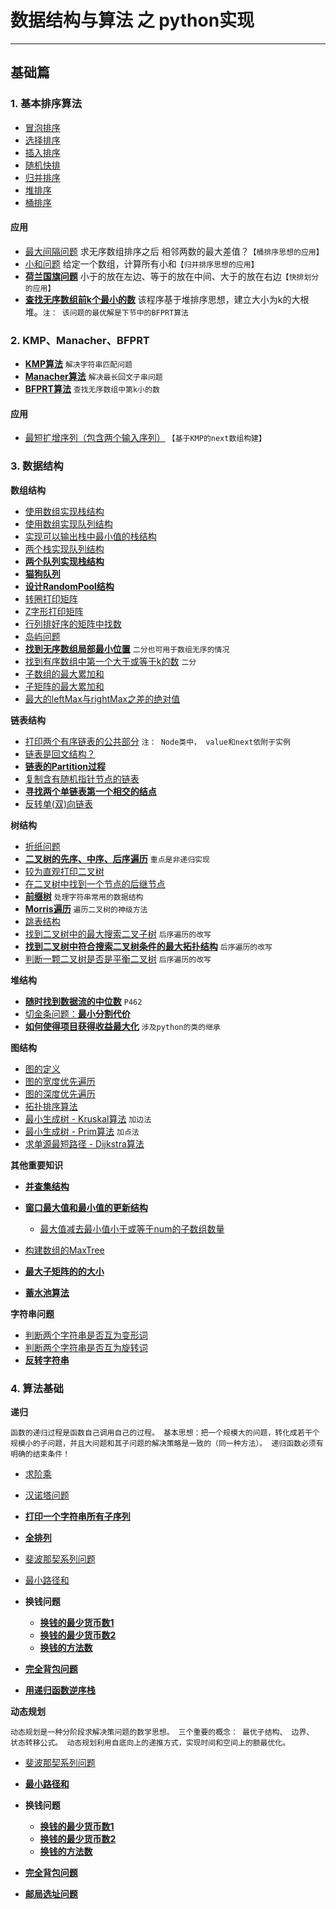# 数据结构与算法 之 python实现
---
## 基础篇
### 1. 基本排序算法
* [冒泡排序](https://github.com/lianyingteng/algorithm_practice/blob/master/Part0_Sort/Code1_BubbleSort.py "Code1_BubbleSort.py")
* [选择排序](https://github.com/lianyingteng/algorithm_practice/blob/master/Part0_Sort/Code1_SelectionSort.py "Code1_SelectionSort.py")
* [插入排序](https://github.com/lianyingteng/algorithm_practice/blob/master/Part0_Sort/Code1_InsertionSort.py "Code1_InsertionSort.py")
* [随机快排](https://github.com/lianyingteng/algorithm_practice/blob/master/Part0_Sort/Code1_QuickSort.py "Code1_QuickSort.py")
* [归并排序](https://github.com/lianyingteng/algorithm_practice/blob/master/Part0_Sort/Code1_MergeSort.py "Code1_MergeSort.py")
* [堆排序](https://github.com/lianyingteng/algorithm_practice/blob/master/Part0_Sort/Code1_HeapSort.py "Code1_HeapSort.py")
* [桶排序](https://github.com/lianyingteng/algorithm_practice/blob/master/Part0_Sort/Code1_BucketSort.py "Code1_BucketSort.py")

#### 应用
* [最大间隔问题](https://github.com/lianyingteng/algorithm_practice/blob/master/Part0_Sort/Code11_MaxGap.py)  求无序数组排序之后 相邻两数的最大差值？`【桶排序思想的应用】 `
* [小和问题](https://github.com/lianyingteng/algorithm_practice/blob/master/Part0_Sort/Code11_MinSum.py)  给定一个数组，计算所有小和`【归并排序思想的应用】` 
* [**荷兰国旗问题**](https://github.com/lianyingteng/algorithm_practice/blob/master/Part0_Sort/Code11_NetherlandsFlag.py)  小于的放在左边、等于的放在中间、大于的放在右边`【快排划分的应用】`
* [**查找无序数组前k个最小的数**](https://github.com/lianyingteng/algorithm_practice/blob/master/Part0_Sort/Code11_heapSort.py)  该程序基于堆排序思想，建立大小为k的大根堆。`注： 该问题的最优解是下节中的BFPRT算法` 

### 2. KMP、Manacher、BFPRT
* [**KMP算法**](https://github.com/lianyingteng/algorithm_practice/blob/master/Part0_Sort/Code2_KMP.py) `解决字符串匹配问题`
* [**Manacher算法**](https://github.com/lianyingteng/algorithm_practice/blob/master/Part0_Sort/Code2_Manacher.py) `解决最长回文子串问题`
* [**BFPRT算法**](https://github.com/lianyingteng/algorithm_practice/blob/master/Part0_Sort/Code2_BFPRT.py) `查找无序数组中第k小的数`
#### 应用
* [最短扩增序列（包含两个输入序列）](https://github.com/lianyingteng/algorithm_practice/blob/master/Part0_Sort/Code21_KMP_ShortestHaveTwice.py)  `【基于KMP的next数组构建】`

### 3. 数据结构

**数组结构** <br>

* [使用数组实现栈结构](https://github.com/lianyingteng/algorithm_practice/blob/master/Part1_Array/Code3_Array_To_Stack.py)
* [使用数组实现队列结构](https://github.com/lianyingteng/algorithm_practice/blob/master/Part1_Array/Code3_Array_To_Queue.py)
* [实现可以输出栈中最小值的栈结构](https://github.com/lianyingteng/algorithm_practice/blob/master/Part1_Array/Code3_GetMinStack.py)
* [两个栈实现队列结构](https://github.com/lianyingteng/algorithm_practice/blob/master/Part1_Array/Code3_Stack_To_Queue.py)
* [**两个队列实现栈结构**](https://github.com/lianyingteng/algorithm_practice/blob/master/Part1_Array/Code3_Queue_To_Stack.py)
* [**猫狗队列**](https://github.com/lianyingteng/algorithm_practice/blob/master/Part1_Array/Code3_CatDogQueue.py) 
* [**设计RandomPool结构**](https://github.com/lianyingteng/algorithm_practice/blob/master/Part1_Array/Code3_RandomPool.py) 
* [转圈打印矩阵](https://github.com/lianyingteng/algorithm_practice/blob/master/Part1_Array/Code3_spiralOrderPrintMatrix.py) 
* [Z字形打印矩阵](https://github.com/lianyingteng/algorithm_practice/blob/master/Part1_Array/Code3_ZigZagPrintMatrix.py)
* [行列排好序的矩阵中找数](https://github.com/lianyingteng/algorithm_practice/blob/master/Part1_Array/Code3_FindNumInSortedMatrix.py)
* [岛屿问题](https://github.com/lianyingteng/algorithm_practice/blob/master/Part1_Array/Code4_IsLands.py)
* [**找到无序数组局部最小位置**](https://github.com/lianyingteng/algorithm_practice/blob/master/Part1_Array/Code4_findLessValueIndex.py)  `二分也可用于数组无序的情况`
* [找到有序数组中第一个大于或等于k的数](https://github.com/lianyingteng/algorithm_practice/blob/master/Part1_Array/Code4_BinarySearch.py) `二分`
* [子数组的最大累加和](https://github.com/lianyingteng/algorithm_practice/blob/master/Part1_Array/Code8_MaxSumOfSubArray.py)
* [子矩阵的最大累加和](https://github.com/lianyingteng/algorithm_practice/blob/master/Part1_Array/Code8_MaxSumOfSubMatrix.py)
* [最大的leftMax与rightMax之差的绝对值](https://github.com/lianyingteng/algorithm_practice/blob/master/Part1_Array/Code8_MaxABS.py)


**链表结构**<br> 

* [打印两个有序链表的公共部分](https://github.com/lianyingteng/algorithm_practice/blob/master/Part2_LinkedList/Code3_PrintCommonPart.py)  `注： Node类中， value和next依附于实例`
* [链表是回文结构？](https://github.com/lianyingteng/algorithm_practice/blob/master/Part2_LinkedList/Code3_LinkedListIsPalindrome.py)
* [**链表的Partition过程**](https://github.com/lianyingteng/algorithm_practice/blob/master/Part2_LinkedList/Code3_SmallerEqualBigger.py) 
* [复制含有随机指针节点的链表](https://github.com/lianyingteng/algorithm_practice/blob/master/Part2_LinkedList/Code3_CopyListWithRandom.py)
* [**寻找两个单链表第一个相交的结点**](https://github.com/lianyingteng/algorithm_practice/blob/master/Part2_LinkedList/Code3_FindFirstIntersectNode.py)
* [反转单(双)向链表](https://github.com/lianyingteng/algorithm_practice/blob/master/Part2_LinkedList/Code3_ReverseList.py)



**树结构** <br>

* [折纸问题](https://github.com/lianyingteng/algorithm_practice/blob/master/Part3_Tree/Code4_PaperFolding.py)
* [**二叉树的先序、中序、后序遍历**](https://github.com/lianyingteng/algorithm_practice/blob/master/Part3_Tree/Code4_PreInPosRecur.py) `重点是非递归实现`
* [较为直观打印二叉树](https://github.com/lianyingteng/algorithm_practice/blob/master/Part3_Tree/Code4_PrintTree.py)
* [在二叉树中找到一个节点的后继节点](https://github.com/lianyingteng/algorithm_practice/blob/master/Part3_Tree/Code4_GetNextNode.py)
* [**前缀树**](https://github.com/lianyingteng/algorithm_practice/blob/master/Part3_Tree/Code5_TrieTree.py) `处理字符串常用的数据结构`
* [**Morris遍历**](https://github.com/lianyingteng/algorithm_practice/blob/master/Part3_Tree/Code8_Morris.py) `遍历二叉树的神级方法`
* [跳表结构](https://github.com/lianyingteng/algorithm_practice/blob/master/Part3_Tree/Code9_SkipList.py)
* [找到二叉树中的最大搜索二叉子树](https://github.com/lianyingteng/algorithm_practice/blob/master/Part3_Tree/Code9_FindMaxBST.py) `后序遍历的改写`
* [**找到二叉树中符合搜索二叉树条件的最大拓扑结构**](https://github.com/lianyingteng/algorithm_practice/blob/master/Part3_Tree/Code9_BSTMaxTopoSize.py) `后序遍历的改写`
* [判断一颗二叉树是否是平衡二叉树](https://github.com/lianyingteng/algorithm_practice/blob/master/Part3_Tree/Code9_IsBalance.py)  `后序遍历的改写`



**堆结构** <br>

* [**随时找到数据流的中位数**](https://github.com/lianyingteng/algorithm_practice/blob/master/Part4_HeapStructure/Code4_MedianHolder.py) `P462`
* [切金条问题：**最小分割代价**](https://github.com/lianyingteng/algorithm_practice/blob/master/Part4_HeapStructure/Code4_LessMoney.py)
* [**如何使得项目获得收益最大化**](https://github.com/lianyingteng/algorithm_practice/blob/master/Part4_HeapStructure/Code4_IPO.py) `涉及python的类的继承`



**图结构** <br>

* [图的定义](https://github.com/lianyingteng/algorithm_practice/blob/master/Part5_Graph/Code5_DefineGraph.py)
* [图的宽度优先遍历](https://github.com/lianyingteng/algorithm_practice/blob/master/Part5_Graph/Code5_BFS.py)
* [图的深度优先遍历](https://github.com/lianyingteng/algorithm_practice/blob/master/Part5_Graph/Code5_DFS.py)
* [拓扑排序算法](https://github.com/lianyingteng/algorithm_practice/blob/master/Part5_Graph/Code5_TopologySort.py)
* [最小生成树 - Kruskal算法](https://github.com/lianyingteng/algorithm_practice/blob/master/Part5_Graph/Code5_Kruskal.py) `加边法`
* [最小生成树 - Prim算法](https://github.com/lianyingteng/algorithm_practice/blob/master/Part5_Graph/Code5_Prim.py) `加点法`
* [求单源最短路径 - Dijkstra算法](https://github.com/lianyingteng/algorithm_practice/blob/master/Part5_Graph/Code5_Dijkstra.py)


**其他重要知识** <br>

* [**并查集结构**](https://github.com/lianyingteng/algorithm_practice/blob/master/Code4_UnionFindSet.py)
* [**窗口最大值和最小值的更新结构**](https://github.com/lianyingteng/algorithm_practice/blob/master/Part1_Array/Code8_SlidingWindowMaxArray.py)
	 * [最大值减去最小值小于或等于num的子数组数量](https://github.com/lianyingteng/algorithm_practice/blob/master/Part1_Array/Code8_SubArrayNumber.py)

* [构建数组的MaxTree](https://github.com/lianyingteng/algorithm_practice/blob/master/Part3_Tree/Code8_MaxTreeOfArray.py)
* [**最大子矩阵的的大小**](https://github.com/lianyingteng/algorithm_practice/blob/master/Part1_Array/Code8_MaxRecSize.py)
* [**蓄水池算法**](https://github.com/lianyingteng/algorithm_practice/blob/master/Part1_Array/Code8_GetKNumsRand.py)


**字符串问题** <br>

* [判断两个字符串是否互为变形词](https://github.com/lianyingteng/algorithm_practice/blob/master/Part7_StringQuestion/Code8_IsDeformation.py)
* [判断两个字符串是否互为旋转词](https://github.com/lianyingteng/algorithm_practice/blob/master/Part7_StringQuestion/Code8_IsRatation.py)
* [**反转字符串**](https://github.com/lianyingteng/algorithm_practice/blob/master/Part7_StringQuestion/Code8_rotateWord.py)


### 4. 算法基础

**递归** <br>

`函数的递归过程是函数自己调用自己的过程。 基本思想：把一个规模大的问题，转化成若干个规模小的子问题，并且大问题和其子问题的解决策略是一致的（同一种方法）。 递归函数必须有明确的结束条件！`

* [求阶乘](https://github.com/lianyingteng/algorithm_practice/blob/master/Part6_Recursion_DP/Code7_r_Factorial.py)
* [汉诺塔问题](https://github.com/lianyingteng/algorithm_practice/blob/master/Part6_Recursion_DP/Code7_r_Hanio.py)
* [**打印一个字符串所有子序列**](https://github.com/lianyingteng/algorithm_practice/blob/master/Part6_Recursion_DP/Code7_r_PrintAllSubSequence.py)
* [**全排列**](https://github.com/lianyingteng/algorithm_practice/blob/master/Part6_Recursion_DP/Code7_r_PrintAllPermutation.py)
* [斐波那契系列问题](https://github.com/lianyingteng/algorithm_practice/blob/master/Part6_Recursion_DP/Code7_Fibonacci.py)
* [最小路径和](https://github.com/lianyingteng/algorithm_practice/blob/master/Part6_Recursion_DP/Code7_MinPathSum.py)

* **换钱问题**
	 * [**换钱的最少货币数1**](https://github.com/lianyingteng/algorithm_practice/blob/master/Part6_Recursion_DP/Code7_MinCoinNum.py)
	 * [**换钱的最少货币数2**](https://github.com/lianyingteng/algorithm_practice/blob/master/Part6_Recursion_DP/Code7_MinCoinNum_2.py)
	 * [**换钱的方法数**](https://github.com/lianyingteng/algorithm_practice/blob/master/Part6_Recursion_DP/Code7_CoinMethodNum.py)

* [**完全背包问题**](https://github.com/lianyingteng/algorithm_practice/blob/master/Part6_Recursion_DP/Code7_Knapsack.py)
* [**用递归函数逆序栈**](https://github.com/lianyingteng/algorithm_practice/blob/master/Part6_Recursion_DP/Code7_r_reverseStack.py)

**动态规划** <br>

`动态规划是一种分阶段求解决策问题的数学思想。 三个重要的概念： 最优子结构、 边界、 状态转移公式。 动态规划利用自底向上的递推方式，实现时间和空间上的额最优化。`

* [斐波那契系列问题](https://github.com/lianyingteng/algorithm_practice/blob/master/Part6_Recursion_DP/Code7_Fibonacci.py)
* [**最小路径和**](https://github.com/lianyingteng/algorithm_practice/blob/master/Part6_Recursion_DP/Code7_MinPathSum.py)

* **换钱问题**
	 * [**换钱的最少货币数1**](https://github.com/lianyingteng/algorithm_practice/blob/master/Part6_Recursion_DP/Code7_MinCoinNum.py)
	 * [**换钱的最少货币数2**](https://github.com/lianyingteng/algorithm_practice/blob/master/Part6_Recursion_DP/Code7_MinCoinNum_2.py)
	 * [**换钱的方法数**](https://github.com/lianyingteng/algorithm_practice/blob/master/Part6_Recursion_DP/Code7_CoinMethodNum.py)

* [**完全背包问题**](https://github.com/lianyingteng/algorithm_practice/blob/master/Part6_Recursion_DP/Code7_Knapsack.py)
* [**邮局选址问题**](https://github.com/lianyingteng/algorithm_practice/blob/master/Part6_Recursion_DP/Code8_MinDistance.py)
